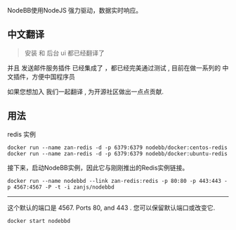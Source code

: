 NodeBB使用NodeJS 强力驱动，数据实时响应。 


## 中文翻译


> 安装 和 后台 ui  都已经翻译了

并且 发送邮件服务插件 已经集成了 ，都已经完美通过测试 , 目前在做一系列的 中文插件，方便中国程序员


如果您想加入 我们一起翻译 , 为开源社区做出一点点贡献.
 

## 用法

redis 实例

```
docker run --name zan-redis -d -p 6379:6379 nodebb/docker:centos-redis
docker run --name zan-redis -d -p 6379:6379 nodebb/docker:ubuntu-redis
```


接下来，启动NodeBB实例，因此它与刚刚推出的Redis实例链接。


```
docker run --name nodebbd --link zan-redis:redis -p 80:80 -p 443:443 -p 4567:4567 -P -t -i zanjs/nodebbd

```




---

这个默认的端口是  4567. Ports 80, and 443 . 
您可以保留默认端口或改变它.

```
docker start nodebbd
```



